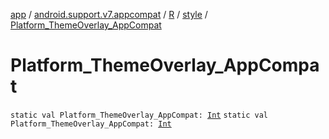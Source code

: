 [app](../../../index.md) / [android.support.v7.appcompat](../../index.md) / [R](../index.md) / [style](index.md) / [Platform_ThemeOverlay_AppCompat](.)

# Platform_ThemeOverlay_AppCompat

`static val Platform_ThemeOverlay_AppCompat: `[`Int`](https://kotlinlang.org/api/latest/jvm/stdlib/kotlin/-int/index.html)
`static val Platform_ThemeOverlay_AppCompat: `[`Int`](https://kotlinlang.org/api/latest/jvm/stdlib/kotlin/-int/index.html)